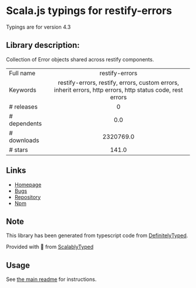
# Scala.js typings for restify-errors

Typings are for version 4.3

## Library description:
Collection of Error objects shared across restify components.

|                    |                 |
| ------------------ | :-------------: |
| Full name          | restify-errors |
| Keywords           | restify-errors, restify, errors, custom errors, inherit errors, http errors, http status code, rest errors |
| # releases         | 0 |
| # dependents       | 0.0 |
| # downloads        | 2320769.0 |
| # stars            | 141.0 |

## Links
- [Homepage](http://www.restify.com)
- [Bugs](https://github.com/restify/errors/issues)
- [Repository](https://github.com/restify/errors)
- [Npm](https://www.npmjs.com/package/restify-errors)
    


## Note
This library has been generated from typescript code from [DefinitelyTyped](https://definitelytyped.org).

Provided with :purple_heart: from [ScalablyTyped](https://github.com/oyvindberg/ScalablyTyped)

## Usage
See [the main readme](../../readme.md) for instructions.


